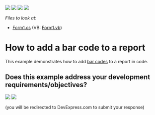<!-- default badges list -->
![](https://img.shields.io/endpoint?url=https://codecentral.devexpress.com/api/v1/VersionRange/128598215/21.1.3%2B)
[![](https://img.shields.io/badge/Open_in_DevExpress_Support_Center-FF7200?style=flat-square&logo=DevExpress&logoColor=white)](https://supportcenter.devexpress.com/ticket/details/E167)
[![](https://img.shields.io/badge/📖_How_to_use_DevExpress_Examples-e9f6fc?style=flat-square)](https://docs.devexpress.com/GeneralInformation/403183)
[![](https://img.shields.io/badge/💬_Leave_Feedback-feecdd?style=flat-square)](#does-this-example-address-your-development-requirementsobjectives)
<!-- default badges end -->
*Files to look at*:

* [Form1.cs](./CS/Form1.cs) (VB: [Form1.vb](./VB/Form1.vb))

# How to add a bar code to a report

This example demonstrates how to add [bar codes](https://docs.devexpress.com/XtraReports/2613) to a report in code.
<!-- feedback -->
## Does this example address your development requirements/objectives?

[<img src="https://www.devexpress.com/support/examples/i/yes-button.svg"/>](https://www.devexpress.com/support/examples/survey.xml?utm_source=github&utm_campaign=reporting-add-a-bar-code-to-a-report&~~~was_helpful=yes) [<img src="https://www.devexpress.com/support/examples/i/no-button.svg"/>](https://www.devexpress.com/support/examples/survey.xml?utm_source=github&utm_campaign=reporting-add-a-bar-code-to-a-report&~~~was_helpful=no)

(you will be redirected to DevExpress.com to submit your response)
<!-- feedback end -->
